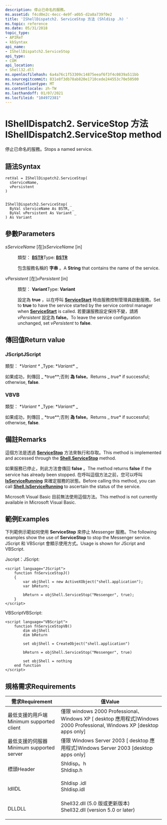 ```yaml
---
description: 停止已命名的服務。
ms.assetid: f4cd0e2c-4ecc-4e9f-a0b5-d2a8a739f0e2
title: 'IShellDispatch2. ServiceStop 方法 (Shldisp .h) '
ms.topic: reference
ms.date: 05/31/2018
topic_type:
- APIRef
- kbSyntax
api_name:
- IShellDispatch2.ServiceStop
api_type:
- COM
api_location:
- Shell32.dll
ms.openlocfilehash: 6a4a76c1f53309c14875eeaf6f3f4c0839a511bb
ms.sourcegitcommit: 831e8f3db78ab820e1710cede244553c70e50500
ms.translationtype: MT
ms.contentlocale: zh-TW
ms.lasthandoff: 01/07/2021
ms.locfileid: "104972381"
---
```

# <a name="ishelldispatch2servicestop-method"></a><span data-ttu-id="a74d0-103">IShellDispatch2. ServiceStop 方法</span><span class="sxs-lookup"><span data-stu-id="a74d0-103">IShellDispatch2.ServiceStop method</span></span>

<span data-ttu-id="a74d0-104">停止已命名的服務。</span><span class="sxs-lookup"><span data-stu-id="a74d0-104">Stops a named service.</span></span>

## <a name="syntax"></a><span data-ttu-id="a74d0-105">語法</span><span class="sxs-lookup"><span data-stu-id="a74d0-105">Syntax</span></span>


```JScript
retVal = IShellDispatch2.ServiceStop(
  sServiceName,
  vPersistent
)
```


```VB

IShellDispatch2.ServiceStop( _
  ByVal sServiceName As BSTR, _
  ByVal vPersistent As Variant _
) As Variant
```





## <a name="parameters"></a><span data-ttu-id="a74d0-106">參數</span><span class="sxs-lookup"><span data-stu-id="a74d0-106">Parameters</span></span>

<dl> <dt>

<span data-ttu-id="a74d0-107">*sServiceName* \[在\]</span><span class="sxs-lookup"><span data-stu-id="a74d0-107">*sServiceName* \[in\]</span></span>
</dt> <dd>

<span data-ttu-id="a74d0-108">類型： **[ **BSTR**](/previous-versions/windows/desktop/automat/bstr)**</span><span class="sxs-lookup"><span data-stu-id="a74d0-108">Type: **[**BSTR**](/previous-versions/windows/desktop/automat/bstr)**</span></span>

<span data-ttu-id="a74d0-109">包含服務名稱的 **字串** 。</span><span class="sxs-lookup"><span data-stu-id="a74d0-109">A **String** that contains the name of the service.</span></span>

</dd> <dt>

<span data-ttu-id="a74d0-110">*vPersistent* \[在\]</span><span class="sxs-lookup"><span data-stu-id="a74d0-110">*vPersistent* \[in\]</span></span>
</dt> <dd>

<span data-ttu-id="a74d0-111">類型： **Variant**</span><span class="sxs-lookup"><span data-stu-id="a74d0-111">Type: **Variant**</span></span>

<span data-ttu-id="a74d0-112">設定為 **true** ，以在呼叫 [**ServiceStart**](ishelldispatch2-servicestart.md) 時由服務控制管理員啟動服務。</span><span class="sxs-lookup"><span data-stu-id="a74d0-112">Set to **true** to have the service started by the service control manager when [**ServiceStart**](ishelldispatch2-servicestart.md) is called.</span></span> <span data-ttu-id="a74d0-113">若要讓服務設定保持不變，請將 *vPersistent* 設定為 **false**。</span><span class="sxs-lookup"><span data-stu-id="a74d0-113">To leave the service configuration unchanged, set *vPersistent* to **false**.</span></span>

</dd> </dl>

## <a name="return-value"></a><span data-ttu-id="a74d0-114">傳回值</span><span class="sxs-lookup"><span data-stu-id="a74d0-114">Return value</span></span>

### <a name="jscript"></a><span data-ttu-id="a74d0-115">JScript</span><span class="sxs-lookup"><span data-stu-id="a74d0-115">JScript</span></span>

<span data-ttu-id="a74d0-116">類型： \**Variant \** _</span><span class="sxs-lookup"><span data-stu-id="a74d0-116">Type: \**Variant\** _</span></span>

<span data-ttu-id="a74d0-117">如果成功，則傳回 _ \*true\*\*;否則 **為 false**。</span><span class="sxs-lookup"><span data-stu-id="a74d0-117">Returns _ *true*\* if successful; otherwise, **false**.</span></span>

### <a name="vb"></a><span data-ttu-id="a74d0-118">VB</span><span class="sxs-lookup"><span data-stu-id="a74d0-118">VB</span></span>

<span data-ttu-id="a74d0-119">類型： \**Variant \** _</span><span class="sxs-lookup"><span data-stu-id="a74d0-119">Type: \**Variant\** _</span></span>

<span data-ttu-id="a74d0-120">如果成功，則傳回 _ \*true\*\*;否則 **為 false**。</span><span class="sxs-lookup"><span data-stu-id="a74d0-120">Returns _ *true*\* if successful; otherwise, **false**.</span></span>

## <a name="remarks"></a><span data-ttu-id="a74d0-121">備註</span><span class="sxs-lookup"><span data-stu-id="a74d0-121">Remarks</span></span>

<span data-ttu-id="a74d0-122">這個方法是透過 [**ServiceStop**](./shell-servicestop.md) 方法來執行和存取。</span><span class="sxs-lookup"><span data-stu-id="a74d0-122">This method is implemented and accessed through the [**Shell.ServiceStop**](./shell-servicestop.md) method.</span></span>

<span data-ttu-id="a74d0-123">如果服務已停止，則此方法會傳回 **false** 。</span><span class="sxs-lookup"><span data-stu-id="a74d0-123">The method returns **false** if the service has already been stopped.</span></span> <span data-ttu-id="a74d0-124">在呼叫這個方法之前，您可以呼叫 [**IsServiceRunning**](./shell-isservicerunning.md) 來確定服務的狀態。</span><span class="sxs-lookup"><span data-stu-id="a74d0-124">Before calling this method, you can call [**Shell.IsServiceRunning**](./shell-isservicerunning.md) to ascertain the status of the service.</span></span>

<span data-ttu-id="a74d0-125">Microsoft Visual Basic 目前無法使用這個方法。</span><span class="sxs-lookup"><span data-stu-id="a74d0-125">This method is not currently available in Microsoft Visual Basic.</span></span>

## <a name="examples"></a><span data-ttu-id="a74d0-126">範例</span><span class="sxs-lookup"><span data-stu-id="a74d0-126">Examples</span></span>

<span data-ttu-id="a74d0-127">下列範例示範如何使用 **ServiceStop** 來停止 Messenger 服務。</span><span class="sxs-lookup"><span data-stu-id="a74d0-127">The following examples show the use of **ServiceStop** to stop the Messenger service.</span></span> <span data-ttu-id="a74d0-128">JScript 和 VBScript 會顯示使用方式。</span><span class="sxs-lookup"><span data-stu-id="a74d0-128">Usage is shown for JScript and VBScript.</span></span>

<span data-ttu-id="a74d0-129">Jscript：</span><span class="sxs-lookup"><span data-stu-id="a74d0-129">JScript:</span></span>


```JScript
<script language="JScript">
    function fnServiceStopJ()
    {
        var objShell = new ActiveXObject("shell.application");
        var bReturn;
        
        bReturn = objShell.ServiceStop("Messenger", true);
    }
</script>
```



<span data-ttu-id="a74d0-130">VBScript</span><span class="sxs-lookup"><span data-stu-id="a74d0-130">VBScript:</span></span>


```VB
<script language="VBScript">
    function fnServiceStopVB()
        dim objShell
        dim bReturn

        set objShell = CreateObject("shell.application")

        bReturn = objShell.ServiceStop("Messenger", true)

        set objShell = nothing
    end function
</script>
```



## <a name="requirements"></a><span data-ttu-id="a74d0-131">規格需求</span><span class="sxs-lookup"><span data-stu-id="a74d0-131">Requirements</span></span>



| <span data-ttu-id="a74d0-132">需求</span><span class="sxs-lookup"><span data-stu-id="a74d0-132">Requirement</span></span> | <span data-ttu-id="a74d0-133">值</span><span class="sxs-lookup"><span data-stu-id="a74d0-133">Value</span></span> |
|-------------------------------------|---------------------------------------------------------------------------------------------------------------|
| <span data-ttu-id="a74d0-134">最低支援的用戶端</span><span class="sxs-lookup"><span data-stu-id="a74d0-134">Minimum supported client</span></span><br/> | <span data-ttu-id="a74d0-135">僅限 windows 2000 Professional、Windows XP \[ desktop 應用程式\]</span><span class="sxs-lookup"><span data-stu-id="a74d0-135">Windows 2000 Professional, Windows XP \[desktop apps only\]</span></span><br/>                                        |
| <span data-ttu-id="a74d0-136">最低支援的伺服器</span><span class="sxs-lookup"><span data-stu-id="a74d0-136">Minimum supported server</span></span><br/> | <span data-ttu-id="a74d0-137">僅限 Windows Server 2003 \[ desktop 應用程式\]</span><span class="sxs-lookup"><span data-stu-id="a74d0-137">Windows Server 2003 \[desktop apps only\]</span></span><br/>                                                          |
| <span data-ttu-id="a74d0-138">標頭</span><span class="sxs-lookup"><span data-stu-id="a74d0-138">Header</span></span><br/>                   | <dl> <span data-ttu-id="a74d0-139"><dt>Shldisp。h</dt></span><span class="sxs-lookup"><span data-stu-id="a74d0-139"><dt>Shldisp.h</dt></span></span> </dl>                          |
| <span data-ttu-id="a74d0-140">Idl</span><span class="sxs-lookup"><span data-stu-id="a74d0-140">IDL</span></span><br/>                      | <dl> <span data-ttu-id="a74d0-141"><dt>Shldisp .idl</dt></span><span class="sxs-lookup"><span data-stu-id="a74d0-141"><dt>Shldisp.idl</dt></span></span> </dl>                        |
| <span data-ttu-id="a74d0-142">DLL</span><span class="sxs-lookup"><span data-stu-id="a74d0-142">DLL</span></span><br/>                      | <dl> <span data-ttu-id="a74d0-143"><dt>Shell32.dll (5.0 版或更新版本) </dt></span><span class="sxs-lookup"><span data-stu-id="a74d0-143"><dt>Shell32.dll (version 5.0 or later)</dt></span></span> </dl> |



 

 
